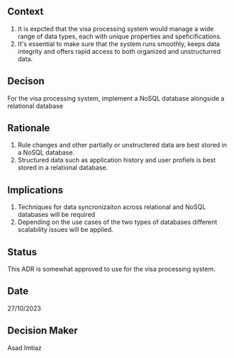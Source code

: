 ## Context

1. It is expcted that the visa processing system would manage a wide range of data types, each with unique properties and speficifications.
2. It's essential to make sure that the system runs smoothly, keeps data integrity and offers rapid access to both organized and unstructurred data.

## Decison

For the visa processing system, implement a NoSQL database alongside a relational database

## Rationale

1. Rule changes and other partially or unstructered data are best stored in a NoSQL database.
2. Structured data such as application history and user profiels is best stored in a relational database.

## Implications

1. Techniques for data syncronizaiton across relational and NoSQL databases will be required
2. Depending on the use cases of the two types of databases different scalability issues will be applied.

## Status

This ADR is somewhat approved to use for the visa processing system.

## Date

27/10/2023

## Decision Maker

Asad Imtiaz
